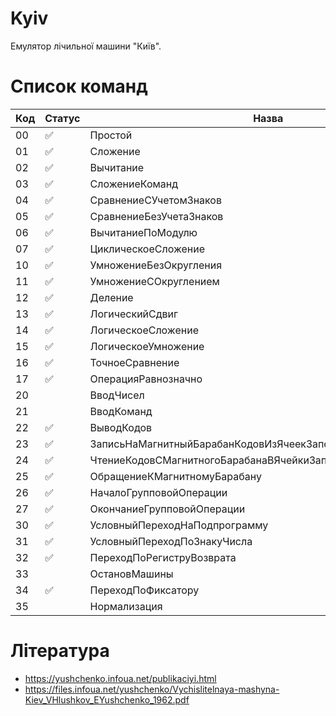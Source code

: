 # Kyiv

Емулятор лічильної машини "Київ".

# Список команд

| Код | Статус | Назва |
| --- | ------ | ------|
| 00 | :white_check_mark: | Простой |
| 01 | :white_check_mark: | Сложение |
| 02 | :white_check_mark: | Вычитание | 
| 03 | :white_check_mark: | СложениеКоманд |
| 04 | :white_check_mark: | СравнениеСУчетомЗнаков |
| 05 | :white_check_mark: | СравнениеБезУчетаЗнаков |
| 06 | :white_check_mark: | ВычитаниеПоМодулю |
| 07 | :white_check_mark: | ЦиклическоеСложение |
| 10 | :white_check_mark: | УмножениеБезОкругления |
| 11 | :white_check_mark: | УмножениеСОкруглением |
| 12 | :white_check_mark: | Деление |
| 13 | :white_check_mark: | ЛогическийСдвиг |
| 14 | :white_check_mark: | ЛогическоеСложение |
| 15 | :white_check_mark: | ЛогическоеУмножение |
| 16 | :white_check_mark: | ТочноеСравнение |
| 17 | :white_check_mark: | ОперацияРавнозначно |
| 20 | | ВводЧисел |
| 21 | | ВводКоманд |
| 22 | :white_check_mark: | ВыводКодов |
| 23 | :white_check_mark: | ЗаписьНаМагнитныйБарабанКодовИзЯчеекЗапоминающегоУстройств |
| 24 | :white_check_mark: | ЧтениеКодовСМагнитногоБарабанаВЯчейкиЗапоминающегоУстройства |
| 25 | :white_check_mark: | ОбращениеКМагнитномуБарабану |
| 26 | :white_check_mark: | НачалоГрупповойОперации |
| 27 | :white_check_mark: | ОкончаниеГрупповойОперации |
| 30 | :white_check_mark: | УсловныйПереходНаПодпрограмму |
| 31 | :white_check_mark: | УсловныйПереходПоЗнакуЧисла |
| 32 | :white_check_mark: | ПереходПоРегиструВозврата |
| 33 | | ОстановМашины |
| 34 | :white_check_mark: | ПереходПоФиксатору |
| 35 | | Нормализация |

# Література

- https://yushchenko.infoua.net/publikaciyi.html
- https://files.infoua.net/yushchenko/Vychislitelnaya-mashyna-Kiev_VHlushkov_EYushchenko_1962.pdf